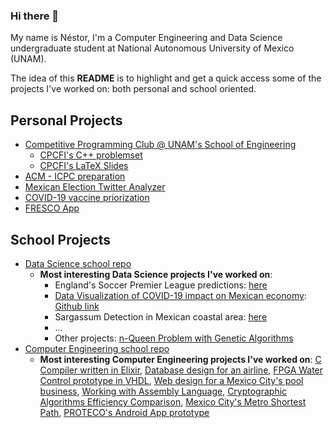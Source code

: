 ### Hi there 👋

<!--
**nestorivanmo/nestorivanmo** is a ✨ _special_ ✨ repository because its `README.md` (this file) appears on your GitHub profile.

Here are some ideas to get you started:

- 🔭 I’m currently working on ...
- 🌱 I’m currently learning ...
- 👯 I’m looking to collaborate on ...
- 🤔 I’m looking for help with ...
- 💬 Ask me about ...
- 📫 How to reach me: ...
- 😄 Pronouns: ...
- ⚡ Fun fact: ...
-->

My name is Néstor, I'm a Computer Engineering and Data Science undergraduate student at National Autonomous University of Mexico (UNAM).

The idea of this **README** is to highlight and get a quick access some of the projects I've worked on: both personal and school oriented. 

## Personal Projects
 
- [Competitive Programming Club @ UNAM's School of Engineering](https://github.com/CPCFI-org)
  - [CPCFI's C++ problemset](https://github.com/CPCFI-org/slides-code)
  - [CPCFI's LaTeX Slides](https://github.com/nestorivanmo/CPCFI_LaTeX)
- [ACM - ICPC preparation](https://github.com/nestorivanmo/icpc)
- [Mexican Election Twitter Analyzer](https://github.com/nestorivanmo/twitter-mexican-elections)
- [COVID-19 vaccine priorization](https://github.com/nestorivanmo/covid-19-vaccine-economic-sectors)
- [FRESCO App](https://github.com/nestorivanmo/FRESCO)

## School Projects

- [Data Science school repo](https://github.com/nestorivanmo/iimas-data-science)
  - **Most interesting Data Science projects I've worked on**:
    - England's Soccer Premier League predictions: [here](https://github.com/nestorivanmo/FootballPrediction)
    - [Data Visualization of COVID-19 impact on Mexican economy](https://patoba.github.io/buenvis/): [Github link](https://github.com/nestorivanmo/buenvis)
    - Sargassum Detection in Mexican coastal area: [here]()
    - ...
    - Other projects: [n-Queen Problem with Genetic Algorithms](https://github.com/nestorivanmo/LCD-CC-2021-I)
- [Computer Engineering school repo](https://github.com/nestorivanmo/computer-engineering)
  - **Most interesting Computer Engineering projects I've worked on**: [C Compiler written in Elixir](https://github.com/nestorivanmo/c202-assembly), [Database design for an airline](https://github.com/nestorivanmo/air-flights), [FPGA Water Control prototype in VHDL](https://github.com/nestorivanmo/water-control-vlsi), [Web design for a Mexico City's pool business](https://github.com/nestorivanmo/proyectoWEB_padmex), [Working with Assembly Language](https://github.com/nestorivanmo/going-down), [Cryptographic Algorithms Efficiency Comparison](https://github.com/nestorivanmo/crypto-algorithms-efficiency), [Mexico City's Metro Shortest Path](https://github.com/nestorivanmo/metroCDMX_IA), [PROTECO's Android App prototype](https://github.com/nestorivanmo/proyectoANDROID)

